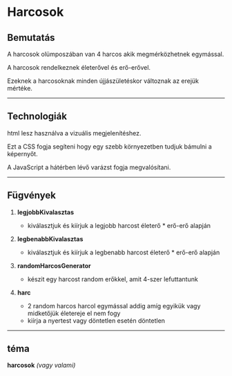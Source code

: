 # Harcosok
## Bemutatás
A harcosok olümposzában van 4 harcos akik megmérközhetnek egymással.

A harcosok rendelkeznek életerővel és erő-erővel.

Ezeknek a harcosoknak minden újjászületéskor változnak az erejük mértéke.

---

## Technologiák
html lesz használva a vizuális megjelenítéshez.

Ezt a CSS fogja segíteni hogy egy szebb környezetben tudjuk bámulni a képernyőt.

A JavaScript a hátérben lévő varázst fogja megvalósítani.

---

## Fügvények
1. **legjobbKivalasztas**
   - kiválasztjuk és kiírjuk a legjobb harcost életerő * erő-erő alapján
     
2. **legbenabbKivalasztas**
   - kiválasztjuk és kiírjuk a legbenabb harcost életerő * erő-erő alapján
     
3. **randomHarcosGenerator**
   - készit egy harcost random erőkkel, amit 4-szer lefuttantunk
     
4. **harc**
   - 2 random harcos harcol egymással addig amíg egyikük vagy midketőjük életereje el nem fogy
   - kiírja a nyertest vagy döntetlen esetén döntetlen
  
---

## téma
**harcosok** *(vagy valami)*

